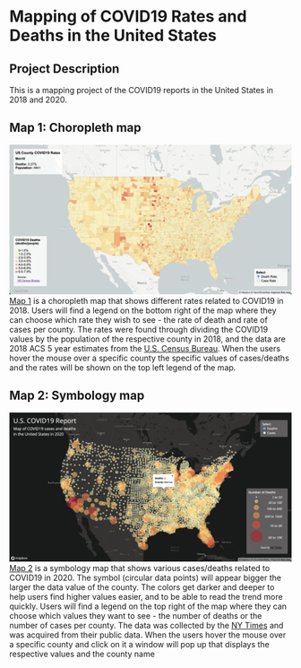 # Mapping of COVID19 Rates and Deaths in the United States

## Project Description
This is a mapping project of the COVID19 reports in the United States in 2018 and 2020. 

## Map 1: Choropleth map
![map1.1](img/img1.png)
[Map 1](https://nyu16.github.io/COVID19_Map_Reports/map1.html) is a choropleth map that shows different rates related to COVID19 in 2018. Users will find a legend on the bottom right of the map where they can choose which rate they wish to see - the rate of death and rate of cases per county. The rates were found through dividing the COVID19 values by the population of the respective county in 2018, and the data are 2018 ACS 5 year estimates from the [U.S. Census Bureau]([url](https://data.census.gov/table?g=0100000US$050000&d=ACS+5-Year+Estimates+Data+Profiles&tid=ACSDP5Y2018.DP05&hidePreview=true)). When the users hover the mouse over a specific county the specific values of cases/deaths and the rates will be shown on the top left legend of the map.

## Map 2: Symbology map
![map2.1](img/img3.png)
[Map 2]([url](https://nyu16.github.io/COVID19_Map_Reports/map2.html)) is a symbology map that shows various cases/deaths related to COVID19 in 2020. The symbol (circular data points) will appear bigger the larger the data value of the county. The colors get darker and deeper to help users find higher values easier, and to be able to read the trend more quickly. Users will find a legend on the top right of the map where they can choose which values they want to see - the number of deaths or the number of cases per county. The data was collected by the [NY Times]([url](https://github.com/nytimes/covid-19-data/blob/43d32dde2f87bd4dafbb7d23f5d9e878124018b8/live/us-counties.csv)) and was acquired from their public data. When the users hover the mouse over a specific county and click on it a window will pop up that displays the respective values and the county name
